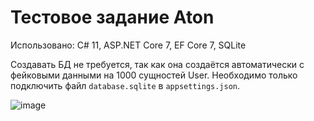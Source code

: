 # Тестовое задание Aton

Использовано: C# 11, ASP.NET Core 7, EF Core 7, SQLite

Создавать БД не требуется, так как она создаётся автоматически с фейковыми данными на 1000 сущностей User. Необходимо только подключить файл `database.sqlite` в `appsettings.json`.

![image](https://user-images.githubusercontent.com/47731810/233271086-a7896eac-f917-4bdd-85a4-c4f89ba3a12a.png)
